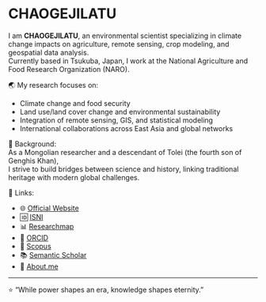 # CHAOGEJILATU

I am **CHAOGEJILATU**, an environmental scientist specializing in climate change impacts on agriculture, 
remote sensing, crop modeling, and geospatial data analysis.  
Currently based in Tsukuba, Japan, I work at the National Agriculture and Food Research Organization (NARO).  

🌏 My research focuses on:
- Climate change and food security  
- Land use/land cover change and environmental sustainability  
- Integration of remote sensing, GIS, and statistical modeling  
- International collaborations across East Asia and global networks  

🧭 Background:  
As a Mongolian researcher and a descendant of Tolei (the fourth son of Genghis Khan),  
I strive to build bridges between science and history, linking traditional heritage with modern global challenges.  

📌 Links:  
- 🌐 [Official Website](https://www.chaogejilatu.com)  
- 🆔 [ISNI](https://isni.org/isni/0000000528391004)  
- 📊 [Researchmap](https://researchmap.jp/chaogejilatu)  
- 🔎 [ORCID](https://orcid.org/0000-0002-8544-3868)  
- 📖 [Scopus](https://www.scopus.com/authid/detail.uri?authorId=59752017000)  
- 📚 [Semantic Scholar](https://www.semanticscholar.org/author/2351550832)  
- 📰 [About.me](https://about.me/chaogejilatu)  

---

⭐ “While power shapes an era, knowledge shapes eternity.”

